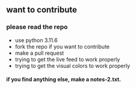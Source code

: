 ## want to contribute

### please read the repo

- use python 3.11.6
- fork the repo if you want to contribute
- make a pull request
- trying to get the live feed to work properly 
- trying to get the visual colors to work properly 

#### if you find anything else, make a notes-2.txt.
